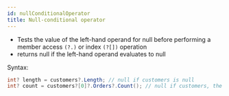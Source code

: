```yaml
---
id: nullConditionalOperator
title: Null-conditional operator
---
```


- Tests the value of the left-hand operand for null before performing a member access `(?.)` or index `(?[])` operation
- returns null if the left-hand operand evaluates to null

Syntax:

```cs
int? length = customers?.Length; // null if customers is null
int? count = customers?[0]?.Orders?.Count(); // null if customers, the first customer, or Orders is null
```

